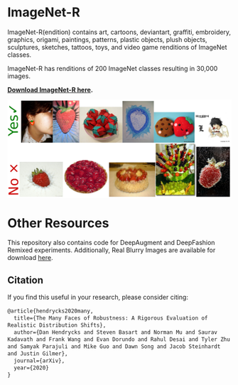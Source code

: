 # ImageNet-R
ImageNet-R(endition) contains art, cartoons, deviantart, graffiti, embroidery, graphics, origami, paintings, patterns, plastic objects, plush objects, sculptures, sketches, tattoos, toys, and video game renditions of ImageNet classes.

ImageNet-R has renditions of 200 ImageNet classes resulting in 30,000 images.

__[Download ImageNet-R here](https://people.eecs.berkeley.edu/~hendrycks/imagenet-r.tar).__

<img align="center" src="yes.jpg" width="800">
<img align="center" src="no.jpg" width="800">

# Other Resources
This repository also contains code for DeepAugment and DeepFashion Remixed experiments.
Additionally, Real Blurry Images are available for download [here](https://people.eecs.berkeley.edu/~hendrycks/blurry_images.tar).

## Citation

If you find this useful in your research, please consider citing:

    @article{hendrycks2020many,
      title={The Many Faces of Robustness: A Rigorous Evaluation of Realistic Distribution Shifts},
      author={Dan Hendrycks and Steven Basart and Norman Mu and Saurav Kadavath and Frank Wang and Evan Dorundo and Rahul Desai and Tyler Zhu and Samyak Parajuli and Mike Guo and Dawn Song and Jacob Steinhardt and Justin Gilmer},
      journal={arXiv},
      year={2020}
    }
